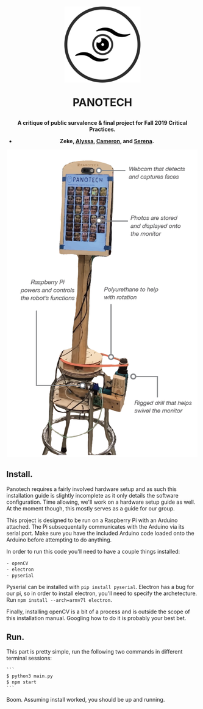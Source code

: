 <h1 align="center">

<img src="LOGO.png" alt="Panotech Logo" width="200px"/>

PANOTECH

</h1><h4 align="center">

A critique of public survalence & final project for Fall 2019
Critical Practices.

- Zeke, [Alyssa](https://www.ayang.co/), [Cameron](https://www.linkedin.com/in/camchaney/), and [Serena](https://www.serenakchan.me/).

<img src="Final_Image.png" alt="Fully Assembled" width="500px"/>
</h4>



Install.
--------

Panotech requires a fairly involved hardware setup and as such this
installation guide is slightly incomplete as it only details the
software configuration. Time allowing, we'll work on a hardware setup
guide as well. At the moment though, this mostly serves as a guide for
our group.

This project is designed to be run on a Raspberry Pi with an Arduino
attached. The Pi subsequentally communicates with the Arduino via its
serial port. Make sure you have the included Arduino code loaded onto
the Arduino before attempting to do anything.

In order to run this code you'll need to have a couple things
installed:

	- openCV
	- electron
	- pyserial
	
Pyserial can be installed with `pip install pyserial`. Electron has a
bug for our pi, so in order to install electron, you'll need to
specify the archetecture. Run `npm install --arch=armv7l electron`.

Finally, installing openCV is a bit of a process and is outside the
scope of this installation manual. Googling how to do it is probably
your best bet.

Run.
----

This part is pretty simple, run the following two commands in
different terminal sessions:

	```
	$ python3 main.py
	$ npm start
	```
	
Boom. Assuming install worked, you should be up and running.
